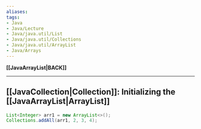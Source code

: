 ```yaml
---
aliases:
tags:
- Java
- Java/Lecture
- Java/java.util/List
- Java/java.util/Collections
- Java/java.util/ArrayList
- Java/Arrays
---
```

**[[JavaArrayList|BACK]]**

---
## [[JavaCollection|Collection]]: Initializing the [[JavaArrayList|ArrayList]]
```java
List<Integer> arr1 = new ArrayList<>();
Collections.addAll(arr1, 2, 3, 4);
```
